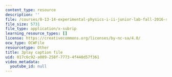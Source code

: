 ```yaml
---
content_type: resource
description: ''
file: /courses/8-13-14-experimental-physics-i-ii-junior-lab-fall-2016-spring-2017/017c6c92a089258f77734f440d57f361_RzbWSnb3kHs.srt
file_size: 5731
file_type: application/x-subrip
learning_resource_types: []
license: https://creativecommons.org/licenses/by-nc-sa/4.0/
ocw_type: OCWFile
resourcetype: Other
title: 3play caption file
uid: 017c6c92-a089-258f-7773-4f440d57f361
video_metadata:
  youtube_id: null
---
```

